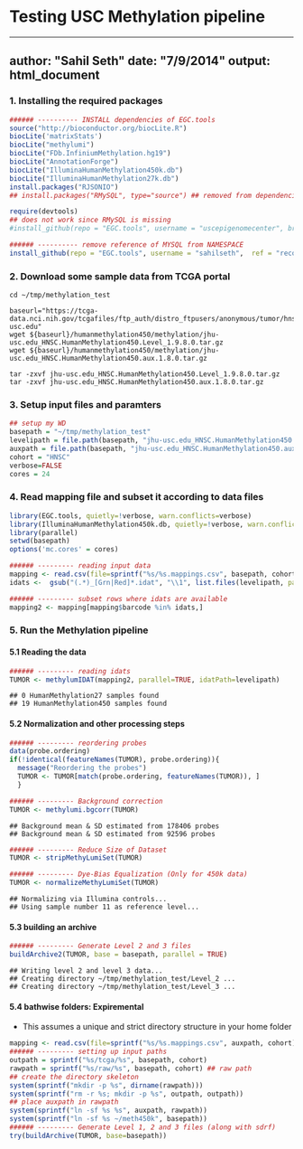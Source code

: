 Testing USC Methylation pipeline
================


---
author: "Sahil Seth"
date: "7/9/2014"
output: html_document
---


### 1. Installing the required packages

```r
###### ---------- INSTALL dependencies of EGC.tools
source("http://bioconductor.org/biocLite.R")
biocLite('matrixStats')
biocLite("methylumi")
biocLite("FDb.InfiniumMethylation.hg19")
biocLite("AnnotationForge")
biocLite("IlluminaHumanMethylation450k.db")
biocLite("IlluminaHumanMethylation27k.db")
install.packages("RJSONIO")
## install.packages("RMySQL", type="source") ## removed from dependencies

require(devtools)
## does not work since RMySQL is missing
#install_github(repo = "EGC.tools", username = "uscepigenomecenter", branch = "recovery")

###### ---------- remove reference of MYSQL from NAMESPACE
install_github(repo = "EGC.tools", username = "sahilseth",  ref = "recovery")
```

### 2. Download some sample data from TCGA portal
```
cd ~/tmp/methylation_test

baseurl="https://tcga-data.nci.nih.gov/tcgafiles/ftp_auth/distro_ftpusers/anonymous/tumor/hnsc/cgcc/jhu-usc.edu"
wget ${baseurl}/humanmethylation450/methylation/jhu-usc.edu_HNSC.HumanMethylation450.Level_1.9.8.0.tar.gz
wget ${baseurl}/humanmethylation450/methylation/jhu-usc.edu_HNSC.HumanMethylation450.aux.1.8.0.tar.gz

tar -zxvf jhu-usc.edu_HNSC.HumanMethylation450.Level_1.9.8.0.tar.gz
tar -zxvf jhu-usc.edu_HNSC.HumanMethylation450.aux.1.8.0.tar.gz
```

### 3. Setup input files and paramters

```r
## setup my WD
basepath = "~/tmp/methylation_test"
levelipath = file.path(basepath, "jhu-usc.edu_HNSC.HumanMethylation450.Level_1.9.8.0")
auxpath = file.path(basepath, "jhu-usc.edu_HNSC.HumanMethylation450.aux.1.8.0")
cohort = "HNSC"
verbose=FALSE
cores = 24
```


### 4. Read mapping file and subset it according to data files

```r
library(EGC.tools, quietly=!verbose, warn.conflicts=verbose)
library(IlluminaHumanMethylation450k.db, quietly=!verbose, warn.conflicts=verbose)
library(parallel)
setwd(basepath)
options('mc.cores' = cores)

###### --------- reading input data
mapping <- read.csv(file=sprintf("%s/%s.mappings.csv", basepath, cohort), stringsAsFactors=FALSE)
idats <-  gsub("(.*)_[Grn|Red]*.idat", "\\1", list.files(levelipath, pattern="idat"))

###### --------- subset rows where idats are available
mapping2 <- mapping[mapping$barcode %in% idats,]
```

### 5. Run the Methylation pipeline
#### 5.1 Reading the data

```r
###### --------- reading idats
TUMOR <- methylumIDAT(mapping2, parallel=TRUE, idatPath=levelipath)
```

```
## 0 HumanMethylation27 samples found
## 19 HumanMethylation450 samples found
```

#### 5.2 Normalization and other processing steps

```r
###### --------- reordering probes
data(probe.ordering)
if(!identical(featureNames(TUMOR), probe.ordering)){
  message("Reordering the probes")
  TUMOR <- TUMOR[match(probe.ordering, featureNames(TUMOR)), ]
  }

###### --------- Background correction
TUMOR <- methylumi.bgcorr(TUMOR)
```

```
## Background mean & SD estimated from 178406 probes
## Background mean & SD estimated from 92596 probes
```

```r
###### --------- Reduce Size of Dataset
TUMOR <- stripMethyLumiSet(TUMOR)

###### --------- Dye-Bias Equalization (Only for 450k data)
TUMOR <- normalizeMethyLumiSet(TUMOR)
```

```
## Normalizing via Illumina controls...
## Using sample number 11 as reference level...
```

#### 5.3 building an archive
```r
###### --------- Generate Level 2 and 3 files
buildArchive2(TUMOR, base = basepath, parallel = TRUE)
```

```
## Writing level 2 and level 3 data...
## Creating directory ~/tmp/methylation_test/Level_2 ...
## Creating directory ~/tmp/methylation_test/Level_3 ...
```

#### 5.4 bathwise folders: Expiremental
- This assumes a unique and strict directory structure in your home folder


```r
mapping <- read.csv(file=sprintf("%s/%s.mappings.csv", auxpath, cohort), stringsAsFactors=FALSE)
###### --------- setting up input paths
outpath = sprintf("%s/tcga/%s", basepath, cohort)
rawpath = sprintf("%s/raw/%s", basepath, cohort) ## raw path
## create the directory skeleton
system(sprintf("mkdir -p %s", dirname(rawpath)))
system(sprintf("rm -r %s; mkdir -p %s", outpath, outpath))
## place auxpath in rawpath
system(sprintf("ln -sf %s %s", auxpath, rawpath))
system(sprintf("ln -sf %s ~/meth450k", basepath))
###### --------- Generate Level 1, 2 and 3 files (along with sdrf)
try(buildArchive(TUMOR, base=basepath))
```

